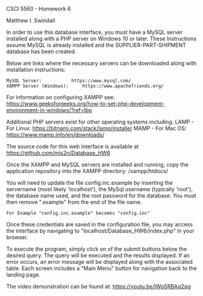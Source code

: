 CSCI 5560 - Homework 6

Matthew I. Swindall


In order to use this database interface, you must have a MySQL server installed along with a PHP server 
on Windows 10 or later. These Instructions assume MySQL is already installed and the
SUPPLIER-PART-SHIPMENT database has been created.

Below are links where the necessary servers can be downloaded along with installation instructions:

	MySQL Server:			https://www.mysql.com/
	XAMPP Server (Windows):		https://www.apachefriends.org/

For information on configuring XAMPP see:
	https://www.geeksforgeeks.org/how-to-set-php-development-environment-in-windows/?ref=lbp

Additional PHP servers exist for other operating systems including:
	LAMP - For Linux:	https://bitnami.com/stack/lamp/installer
	MAMP - For Mac OS:	https://www.mamp.info/en/downloads/

The source code for this web interface is available at https://github.com/mis2n/Database_HW6

Once the XAMPP and MySQL servers are installed and running, copy the application repository into the
XAMPP directory: /xampp/htdocs/	

You will need to update the file config.inc.example by inserting the servername (most likely 'localhost'), the 
MySql username (typically 'root'), the database name used, and the root password for the database. You must
then remove ".example" from the end of the file name.

	For Example "config.inc.example" becomes "config.inc"

Once these credentials are saved in the configuration file, you may access the interface by navigating
to "localhost/Database_HW6/index.php" in your browser. 

To execute the program, simply click on of the submit buttons below the desired query. The query will
be executed and the results displayed. If an error occurs, an error message will be displayed along with 
the associated table. Each screen includes a "Main Menu" button for navigation back to the landing page.

The video demonstration can be found at: https://youtu.be/lWp5RBAq2qg